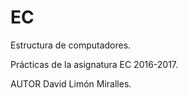 # EC
Estructura de computadores.

Prácticas de la asignatura EC 2016-2017.

AUTOR
David Limón Miralles.
